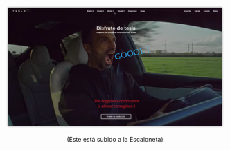 ![Captura-2023-05-15 001320](./public/img-readme.png)

<p align="center">(Este está subido a la Escaloneta)</p>
